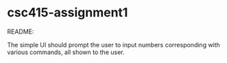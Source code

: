 # csc415-assignment1

README:

The simple UI should prompt the user to input numbers corresponding with various commands, all shown to the user.
